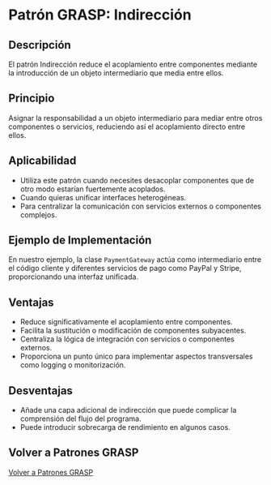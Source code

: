 # Patrón GRASP: Indirección

## Descripción

El patrón Indirección reduce el acoplamiento entre componentes mediante la introducción de un objeto intermediario que media entre ellos.

## Principio

Asignar la responsabilidad a un objeto intermediario para mediar entre otros componentes o servicios, reduciendo así el acoplamiento directo entre ellos.

## Aplicabilidad

- Utiliza este patrón cuando necesites desacoplar componentes que de otro modo estarían fuertemente acoplados.
- Cuando quieras unificar interfaces heterogéneas.
- Para centralizar la comunicación con servicios externos o componentes complejos.

## Ejemplo de Implementación

En nuestro ejemplo, la clase `PaymentGateway` actúa como intermediario entre el código cliente y diferentes servicios de pago como PayPal y Stripe, proporcionando una interfaz unificada.

## Ventajas

- Reduce significativamente el acoplamiento entre componentes.
- Facilita la sustitución o modificación de componentes subyacentes.
- Centraliza la lógica de integración con servicios o componentes externos.
- Proporciona un punto único para implementar aspectos transversales como logging o monitorización.

## Desventajas

- Añade una capa adicional de indirección que puede complicar la comprensión del flujo del programa.
- Puede introducir sobrecarga de rendimiento en algunos casos.

## Volver a Patrones GRASP

[Volver a Patrones GRASP](../../../README.md)